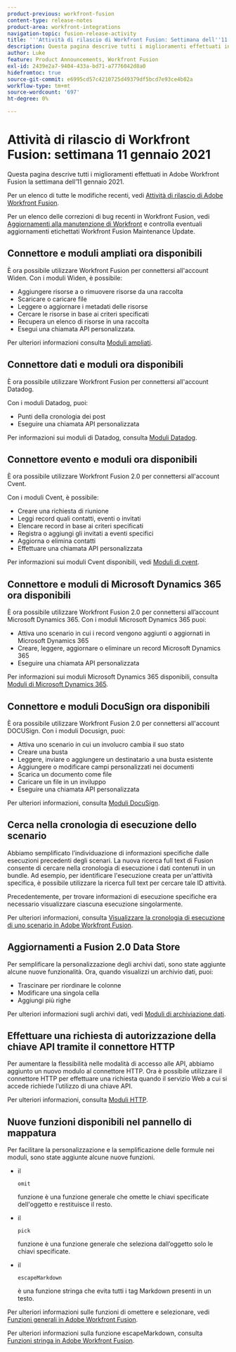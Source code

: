 ```yaml
---
product-previous: workfront-fusion
content-type: release-notes
product-area: workfront-integrations
navigation-topic: fusion-release-activity
title: '''Attività di rilascio di Workfront Fusion: Settimana dell''11 gennaio 2021'''
description: Questa pagina descrive tutti i miglioramenti effettuati in Adobe Workfront Fusion la settimana dell’11 gennaio 2021.
author: Luke
feature: Product Announcements, Workfront Fusion
exl-id: 2439e2a7-9404-433a-bd71-a7776042d8a0
hidefromtoc: true
source-git-commit: e6995cd57c4210725d49379df5bcd7e93ce4b02a
workflow-type: tm+mt
source-wordcount: '697'
ht-degree: 0%

---
```


# Attività di rilascio di Workfront Fusion: settimana 11 gennaio 2021

Questa pagina descrive tutti i miglioramenti effettuati in Adobe Workfront Fusion la settimana dell’11 gennaio 2021.

Per un elenco di tutte le modifiche recenti, vedi [Attività di rilascio di Adobe Workfront Fusion](../../../product-announcements/product-releases/fusion-release-activity/fusion-release-activity.md).

Per un elenco delle correzioni di bug recenti in Workfront Fusion, vedi [Aggiornamenti alla manutenzione di Workfront](https://experienceleague.adobe.com/docs/workfront-known-issues/releases/current-updates.html) e controlla eventuali aggiornamenti etichettati Workfront Fusion Maintenance Update.

## Connettore e moduli ampliati ora disponibili

È ora possibile utilizzare Workfront Fusion per connettersi all&#39;account Widen. Con i moduli Widen, è possibile:

* Aggiungere risorse a o rimuovere risorse da una raccolta
* Scaricare o caricare file
* Leggere o aggiornare i metadati delle risorse
* Cercare le risorse in base ai criteri specificati
* Recupera un elenco di risorse in una raccolta
* Esegui una chiamata API personalizzata.

Per ulteriori informazioni consulta [Moduli ampliati](../../../workfront-fusion/apps-and-their-modules/widen-modules.md).

## Connettore dati e moduli ora disponibili

È ora possibile utilizzare Workfront Fusion per connettersi all&#39;account Datadog.

Con i moduli Datadog, puoi:

* Punti della cronologia dei post
* Eseguire una chiamata API personalizzata

Per informazioni sui moduli di Datadog, consulta [Moduli Datadog](../../../workfront-fusion/apps-and-their-modules/datadog-modules.md).

## Connettore evento e moduli ora disponibili

È ora possibile utilizzare Workfront Fusion 2.0 per connettersi all&#39;account Cvent.

Con i moduli Cvent, è possibile:

* Creare una richiesta di riunione
* Leggi record quali contatti, eventi o invitati
* Elencare record in base ai criteri specificati
* Registra o aggiungi gli invitati a eventi specifici
* Aggiorna o elimina contatti
* Effettuare una chiamata API personalizzata

Per informazioni sui moduli Cvent disponibili, vedi [Moduli di cvent](../../../workfront-fusion/apps-and-their-modules/cvent-modules.md).

## Connettore e moduli di Microsoft Dynamics 365 ora disponibili

È ora possibile utilizzare Workfront Fusion 2.0 per connettersi all’account Microsoft Dynamics 365. Con i moduli Microsoft Dynamics 365 puoi:

* Attiva uno scenario in cui i record vengono aggiunti o aggiornati in Microsoft Dynamics 365
* Creare, leggere, aggiornare o eliminare un record Microsoft Dynamics 365
* Eseguire una chiamata API personalizzata

Per informazioni sui moduli Microsoft Dynamics 365 disponibili, consulta [Moduli di Microsoft Dynamics 365](../../../workfront-fusion/apps-and-their-modules/microsoft-dynamics-365-modules.md).

## Connettore e moduli DocuSign ora disponibili

È ora possibile utilizzare Workfront Fusion 2.0 per connettersi all&#39;account DOCUSign. Con i moduli Docusign, puoi:

* Attiva uno scenario in cui un involucro cambia il suo stato
* Creare una busta
* Leggere, inviare o aggiungere un destinatario a una busta esistente
* Aggiungere o modificare campi personalizzati nei documenti
* Scarica un documento come file
* Caricare un file in un inviluppo
* Eseguire una chiamata API personalizzata

Per ulteriori informazioni, consulta [Moduli DocuSign](../../../workfront-fusion/apps-and-their-modules/docusign-modules.md).

## Cerca nella cronologia di esecuzione dello scenario

Abbiamo semplificato l’individuazione di informazioni specifiche dalle esecuzioni precedenti degli scenari. La nuova ricerca full text di Fusion consente di cercare nella cronologia di esecuzione i dati contenuti in un bundle. Ad esempio, per identificare l&#39;esecuzione creata per un&#39;attività specifica, è possibile utilizzare la ricerca full text per cercare tale ID attività.

Precedentemente, per trovare informazioni di esecuzione specifiche era necessario visualizzare ciascuna esecuzione singolarmente.

Per ulteriori informazioni, consulta [Visualizzare la cronologia di esecuzione di uno scenario in Adobe Workfront Fusion](../../../workfront-fusion/scenarios/view-scenario-execution-history.md).

## Aggiornamenti a Fusion 2.0 Data Store

Per semplificare la personalizzazione degli archivi dati, sono state aggiunte alcune nuove funzionalità. Ora, quando visualizzi un archivio dati, puoi:

* Trascinare per riordinare le colonne
* Modificare una singola cella
* Aggiungi più righe

Per ulteriori informazioni sugli archivi dati, vedi [Moduli di archiviazione dati](../../../workfront-fusion/apps-and-their-modules/data-store-modules.md).

## Effettuare una richiesta di autorizzazione della chiave API tramite il connettore HTTP

Per aumentare la flessibilità nelle modalità di accesso alle API, abbiamo aggiunto un nuovo modulo al connettore HTTP. Ora è possibile utilizzare il connettore HTTP per effettuare una richiesta quando il servizio Web a cui si accede richiede l’utilizzo di una chiave API.

Per ulteriori informazioni, consulta [Moduli HTTP](../../../workfront-fusion/apps-and-their-modules/http-modules/http-modules-1.md).

## Nuove funzioni disponibili nel pannello di mappatura

Per facilitare la personalizzazione e la semplificazione delle formule nei moduli, sono state aggiunte alcune nuove funzioni.

* il

   ```
   omit
   ```

   funzione è una funzione generale che omette le chiavi specificate dell&#39;oggetto e restituisce il resto.
* il

   ```
   pick
   ```

   funzione è una funzione generale che seleziona dall’oggetto solo le chiavi specificate.
* il

   ```
   escapeMarkdown
   ```

   è una funzione stringa che evita tutti i tag Markdown presenti in un testo.

Per ulteriori informazioni sulle funzioni di omettere e selezionare, vedi [Funzioni generali in Adobe Workfront Fusion](../../../workfront-fusion/functions/general-functions.md).

Per ulteriori informazioni sulla funzione escapeMarkdown, consulta [Funzioni stringa in Adobe Workfront Fusion](../../../workfront-fusion/functions/string-functions.md).
